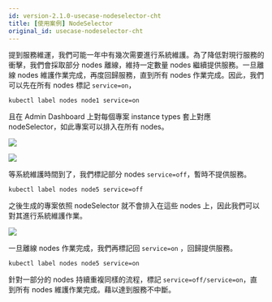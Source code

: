 ```yaml
---
id: version-2.1.0-usecase-nodeselector-cht
title: [使用案例] NodeSelector
original_id: usecase-nodeselector-cht
---
```


提到服務維運，我們可能一年中有幾次需要進行系統維護。為了降低對現行服務的衝擊，我們會採取部分 nodes 離線，維持一定數量 nodes 繼續提供服務。一旦離線 nodes 維護作業完成，再度回歸服務，直到所有 nodes 作業完成。因此，我們可以先在所有 nodes 標記 `service=on`，

```
kubectl label nodes node1 service=on
```

且在 Admin Dashboard 上對每個專案 instance types 套上對應 nodeSelector，如此專案可以排入在所有 nodes。  

![](assets/nodeSelector_add.png)

![](assets/nodeSelector_use_case_on.png)

等系統維護時間到了，我們標記部分 nodes `service=off`，暫時不提供服務。

```
kubectl label nodes node5 service=off
```

之後生成的專案依照 nodeSelector 就不會排入在這些 nodes 上，因此我們可以對其進行系統維護作業。

![](assets/nodeSelector_use_case_off.png)

一旦離線 nodes 作業完成，我們再標記回 `service=on` ，回歸提供服務。

```
kubectl label nodes node5 service=on
```

針對一部分的 nodes 持續重複同樣的流程，標記 `service=off/service=on`，直到所有 nodes 維護作業完成。藉以達到服務不中斷。
